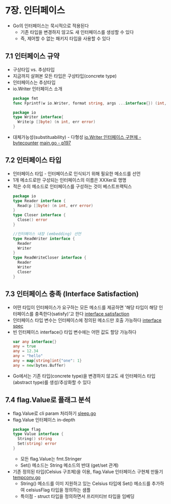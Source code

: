 7장. 인터페이스
===

* Go의 인터페이스는 묵시적으로 적용된다
  * 기존 타입을 변경하지 않고도 새 인터페이스를 생성할 수 있다
  * 즉, 제어할 수 없는 패키지 타입을 사용할 수 있다

## 7.1 인터페이스 규약
* 구상타입 vs. 추상타입
* 지금까지 살펴본 모든 타입은 구상타입(concrete type)
* 인터페이스는 추상타입
* io.Writer 인터페이스 소개
  ```go
  package fmt
  func Fprintf(w io.Writer, format string, args ...interface{}) (int, error)
  ```
  ```go
  package io
  type Writer interface{
    Write(p []byte) (n int, err error)
  }
  ```
* 대체가능성(substituability) - 다형성
  [io.Writer 인터페이스 구현체 - bytecounter](./bytecounter/bytecounter.go)
  [main.go - p197](./main.go)

## 7.2 인터페이스 타입
* 인터페이스 타입 - 인터페이스로 인식되기 위해 필요한 메소드를 선언
* 1개 메소드로만 구성되는 인터페이스의 이름은 XXXer로 명명
* 적은 수의 메소드로 인터페이스를 구성하는 것이 베스트프랙틱스
  ```go
  package io
  type Reader interface {
    Read(p []byte) (n int, err error)
  }
  type Closer interface {
    Close() error
  }
  ```
  ```go
  //인터페이스 내장 (embedding) 선언
  type ReadWriter interface {
    Reader
    Writer
  }
  type ReadWriteCloser interface {
    Reader
    Writer
    Closer
  }
  ```

## 7.3 인터페이스 충족 (Interface Satisfaction)
* 어떤 타입이 인터페이스가 요구하는 모든 메소드를 제공하면
  '해당 타입이 해당 인터페이스를 충족한다(satisfy)'고 한다
  [interface satisfaction](./satisfy.go)
* 인터페이스 타입 변수는 인터페이스에 정의된 메소드만 호출 가능하다
  [interface spec](./spec-only.go)
* 빈 인터페이스 interface{} 타입 변수에는 어떤 값도 할당 가능하다
  ```go
  var any interface{}
  any = true
  any = 12.34
  any = "hello"
  any = map[string]int{"one": 1}
  any = new(bytes.Buffer)
  ```
* Go에서는 기존 타입(concrete type)을 변경하지 않고도
  새 인터페이스 타입(abstract type)를 생성/추상화할 수 있다

## 7.4 flag.Value로 플래그 분석
* flag.Value로 cli param 처리하기
  [sleep.go](./sleep.go)
* flag.Value 인터페이스 in-depth
  ```go
  package flag
  type Value interface {
    String() string
    Set(string) error
  }
  ```
  * 모든 flag.Value는 fmt.Stringer
  * Set() 메소드는 String 메소드의 반대 (get/set 관계)
* 기존 정의된 타입(Celsius 구조체)을 이용, flag.Value 인터페이스 구현체 만들기
  [tempconv.go](./tempconv.go)
  * String() 메소드를 이미 지원하고 있는 Celsius 타입에
    Set() 메소드를 추가하여 celsiusFlag 타입을 정의하는 샘플
  * 특이점 - struct 타입을 정의하면서 프리미티브 타입을 임베딩
